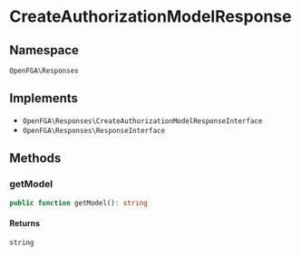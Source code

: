 # CreateAuthorizationModelResponse


## Namespace
`OpenFGA\Responses`

## Implements
* `OpenFGA\Responses\CreateAuthorizationModelResponseInterface`
* `OpenFGA\Responses\ResponseInterface`

## Methods
### getModel

```php
public function getModel(): string
```



#### Returns
`string` 


